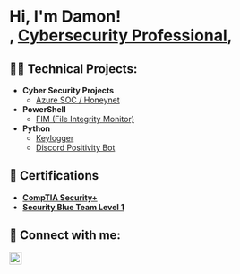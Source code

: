 <h1>Hi, I'm Damon! <br/>, <a href="https://www.linkedin.com/in/damon-mclaurin/">Cybersecurity Professional</a>,

<h2>👨‍💻 Technical Projects:</h2>

- <b>Cyber Security Projects</b>
  - [Azure SOC / Honeynet](https://github.com/DamonM1/AzureHoneynet-SOC)
- <b>PowerShell</b>
  - [FIM (File Integrity Monitor)](https://github.com/DamonM1/FileIntegrityMonitor/blob/main/FIM.ps1)
- <b>Python</b>
  - [Keylogger](https://github.com/DamonM1/Keylogger)
  - [Discord Positivity Bot](https://github.com/DamonM1/PositivityBot)

<h2>🥇 Certifications</h2>

- <b>[CompTIA Security+](https://www.credly.com/badges/1cd6b606-a420-4d15-a9e6-66cd7476a792/public_url)</b>
- <b>[Security Blue Team Level 1](https://www.credly.com/badges/8f80d159-2a27-4f10-b4f4-e26f247596d6/public_url)</b>



<h2> 🤳 Connect with me:</h2>

[<img align="left" alt="DamonMclaurin | LinkedIn" width="22px" src="https://cdn.jsdelivr.net/npm/simple-icons@v3/icons/linkedin.svg" />][linkedin]




[linkedin]: https://www.linkedin.com/in/damon-mclaurin/
[Credly]: https://www.credly.com/users/damon-mclaurin

<!--
**joshmadakor1/joshmadakor1** is a ✨ _special_ ✨ repository because its `README.md` (this file) appears on your GitHub profile.

Here are some ideas to get you started:

- 🔭 I’m currently working on ...
- 🌱 I’m currently learning ...
- 👯 I’m looking to collaborate on ...
- 🤔 I’m looking for help with ...
- 💬 Ask me about ...
- 📫 How to reach me: ...
- 😄 Pronouns: ...
- ⚡ Fun fact: ...
-->

<!--
**DamonM1/DamonM1** is a ✨ _special_ ✨ repository because its `README.md` (this file) appears on your GitHub profile.

Here are some ideas to get you started:

- 🔭 I’m currently working on ...
- 🌱 I’m currently learning ...
- 👯 I’m looking to collaborate on ...
- 🤔 I’m looking for help with ...
- 💬 Ask me about ...
- 📫 How to reach me: ...
- 😄 Pronouns: ...
- ⚡ Fun fact: ...
-->

